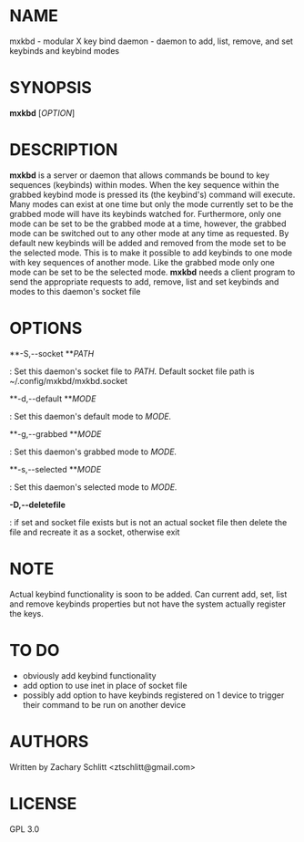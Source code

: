 # NAME

mxkbd - modular X key bind daemon - daemon to add, list, remove, and set keybinds and keybind modes

# SYNOPSIS

**mxkbd** \[*OPTION*\]

# DESCRIPTION

**mxkbd** is a server or daemon that allows commands be bound to key sequences (keybinds) within modes. When the key sequence within the grabbed keybind mode is pressed its (the keybind\'s) command will execute. Many modes can exist at one time but only the mode currently set to be the grabbed mode will have its keybinds watched for. Furthermore, only one mode can be set to be the grabbed mode at a time, however, the grabbed mode can be switched out to any other mode at any time as requested. By default new keybinds will be added and removed from the mode set to be the selected mode. This is to make it possible to add keybinds to one mode with key sequences of another mode. Like the grabbed mode only one mode can be set to be the selected mode. **mxkbd** needs a client program to send the appropriate requests to add, remove, list and set keybinds and modes to this daemon\'s socket file

# OPTIONS

**-S,\--socket ***PATH*

:   Set this daemon\'s socket file to *PATH.* Default socket file path is \~/.config/mxkbd/mxkbd.socket

**-d,\--default ***MODE*

:   Set this daemon\'s default mode to *MODE.*

**-g,\--grabbed ***MODE*

:   Set this daemon\'s grabbed mode to *MODE.*

**-s,\--selected ***MODE*

:   Set this daemon\'s selected mode to *MODE.*

**-D,\--deletefile**

:   if set and socket file exists but is not an actual socket file then delete the file and recreate it as a socket, otherwise exit

# NOTE

Actual keybind functionality is soon to be added. Can current add, set, list and remove keybinds properties but not have the system actually register the keys.

# TO DO

- obviously add keybind functionality
- add option to use inet in place of socket file
- possibly add option to have keybinds registered on 1 device to trigger their command to be run on another device

# AUTHORS

Written by Zachary Schlitt \<ztschlitt\@gmail.com>

# LICENSE

GPL 3.0
